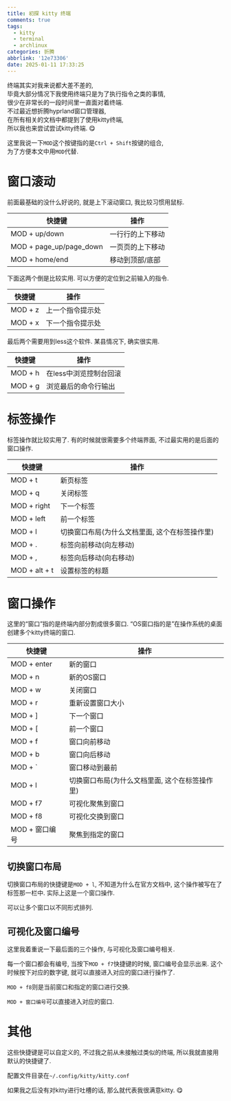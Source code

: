 ```yaml
---
title: 初探 kitty 终端
comments: true
tags:
  - kitty
  - terminal
  - archlinux
categories: 折腾
abbrlink: '12e73306'
date: 2025-01-11 17:33:25
---
```


终端其实对我来说都大差不差的,   
毕竟大部分情况下我使用终端只是为了执行指令之类的事情,   
很少在非常长的一段时间里一直面对着终端.   
不过最近想折腾hyprland窗口管理器,   
在所有相关的文档中都提到了使用kitty终端,   
所以我也来尝试尝试kitty终端. 😋

这里我说一下```MOD```这个按键指的是```Ctrl + Shift```按键的组合,  
为了方便本文中用```MOD```代替.

# 窗口滚动

前面最基础的没什么好说的, 就是上下滚动窗口, 我比较习惯用鼠标. 

| 快捷键                  | 操作             |
| ----------------------- | ---------------- |
| MOD + up/down           | 一行行的上下移动 |
| MOD + page_up/page_down | 一页页的上下移动 |
| MOD + home/end          | 移动到顶部/底部  |

下面这两个倒是比较实用. 可以方便的定位到之前输入的指令. 

| 快捷键  | 操作             |
| ------- | ---------------- |
| MOD + z | 上一个指令提示处 |
| MOD + x | 下一个指令提示处 |

最后两个需要用到less这个软件. 某县情况下, 确实很实用.

| 快捷键  | 操作                   |
| ------- | ---------------------- |
| MOD + h | 在less中浏览控制台回滚 |
| MOD + g | 浏览最后的命令行输出   |

# 标签操作

标签操作就比较实用了. 有的时候就很需要多个终端界面, 不过最实用的是后面的窗口操作.

| 快捷键        | 操作                                           |
| ------------- | ---------------------------------------------- |
| MOD + t       | 新页标签                                       |
| MOD + q       | 关闭标签                                       |
| MOD + right   | 下一个标签                                     |
| MOD + left    | 前一个标签                                     |
| MOD + l       | 切换窗口布局(为什么文档里面, 这个在标签操作里) |
| MOD + .       | 标签向前移动(向左移动)                         |
| MOD + ,       | 标签向后移动(向右移动)                         |
| MOD + alt + t | 设置标签的标题                                 |


# 窗口操作

这里的“窗口”指的是终端内部分割成很多窗口. “OS窗口指的是”在操作系统的桌面创建多个kitty终端的窗口. 

| 快捷键         | 操作                                           |
| -------------- | ---------------------------------------------- |
| MOD + enter    | 新的窗口                                       |
| MOD + n        | 新的OS窗口                                     |
| MOD + w        | 关闭窗口                                       |
| MOD + r        | 重新设置窗口大小                               |
| MOD + ]        | 下一个窗口                                     |
| MOD + [        | 前一个窗口                                     |
| MOD + f        | 窗口向前移动                                   |
| MOD + b        | 窗口向后移动                                   |
| MOD + `        | 窗口移动到最前                                 |
| MOD + l        | 切换窗口布局(为什么文档里面, 这个在标签操作里) |
| MOD + f7       | 可视化聚焦到窗口                               |
| MOD + f8       | 可视化交换到窗口                               |
| MOD + 窗口编号 | 聚焦到指定的窗口                               |


## 切换窗口布局

切换窗口布局的快捷键是```MOD + l```, 不知道为什么在官方文档中, 这个操作被写在了标签那一栏中. 实际上这是一个窗口操作. 

可以让多个窗口以不同形式排列. 


## 可视化及窗口编号

这里我着重说一下最后面的三个操作, 与可视化及窗口编号相关. 

每一个窗口都会有编号, 当按下```MOD + f7```快捷键的时候, 窗口编号会显示出来. 这个时候按下对应的数字键, 就可以直接进入对应的窗口进行操作了. 

```MOD + f8```则是当前窗口和指定的窗口进行交换. 

```MOD + 窗口编号```可以直接进入对应的窗口. 

# 其他

这些快捷键是可以自定义的, 不过我之前从未接触过类似的终端, 所以我就直接用默认的快捷键了. 

配置文件目录在```~/.config/kitty/kitty.conf```

如果我之后没有对kitty进行吐槽的话, 那么就代表我很满意kitty. 😋

